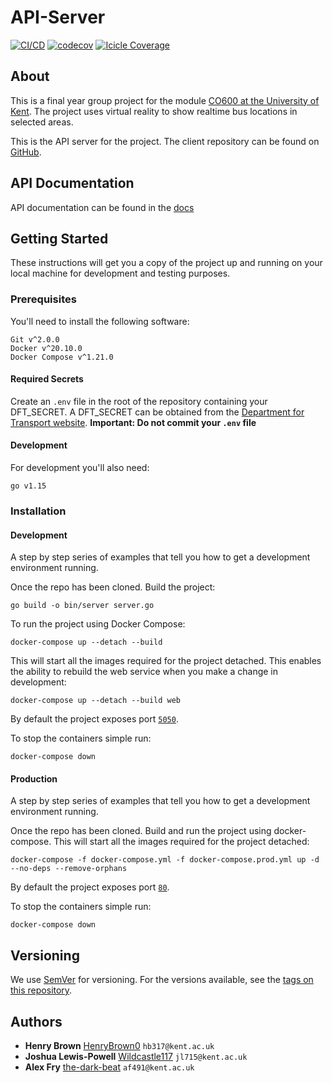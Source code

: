 # API-Server

[![CI/CD](https://github.com/University-of-Kent-VR-Transport/api-server/actions/workflows/continuous-integration-and-delivery.yml/badge.svg?branch=master)](https://github.com/University-of-Kent-VR-Transport/api-server/actions/workflows/continuous-integration-and-delivery.yml)
[![codecov](https://codecov.io/gh/University-of-Kent-VR-Transport/api-server/branch/master/graph/badge.svg?token=PL3PK3N5RC)](https://codecov.io/gh/University-of-Kent-VR-Transport/api-server)
[![Icicle Coverage](https://codecov.io/gh/University-of-Kent-VR-Transport/api-server/branch/master/graphs/icicle.svg?token=PL3PK3N5RC)](https://app.codecov.io/gh/University-of-Kent-VR-Transport/api-server/branch/master)

## About

This is a final year group project for the module
[CO600 at the University of Kent](https://www.kent.ac.uk/courses/modules/module/CO600).
The project uses virtual reality to show realtime bus locations in selected
areas.

This is the API server for the project. The client repository can be found on
[GitHub](https://github.com/University-of-Kent-VR-Transport/vr-client).

## API Documentation
API documentation can be found in the [docs](./docs)

## Getting Started

These instructions will get you a copy of the project up and running on your
local machine for development and testing purposes.

### Prerequisites

You'll need to install the following software:

```
Git v^2.0.0
Docker v^20.10.0
Docker Compose v^1.21.0
```

#### Required Secrets
Create an `.env` file in the root of the repository containing your DFT_SECRET.
A DFT_SECRET can be obtained from the 
[Department for Transport website](https://data.bus-data.dft.gov.uk/account/signup/).
**Important: Do not commit your `.env` file**

#### Development

For development you'll also need:
```
go v1.15
```

### Installation

#### Development
A step by step series of examples that tell you how to get a development
environment running.

Once the repo has been cloned. Build the project:
```
go build -o bin/server server.go
```

To run the project using Docker Compose:

```
docker-compose up --detach --build
```

This will start all the images required for the project detached. This enables
the ability to rebuild the web service when you make a change in development:

```
docker-compose up --detach --build web
```

By default the project exposes port [`5050`](http://localhost:5050/).

To stop the containers simple run:

```
docker-compose down
```

#### Production
A step by step series of examples that tell you how to get a development
environment running.

Once the repo has been cloned. Build and run the project using docker-compose.
This will start all the images required for the project detached:

```
docker-compose -f docker-compose.yml -f docker-compose.prod.yml up -d --no-deps --remove-orphans
```

By default the project exposes port [`80`](http://localhost:80/).

To stop the containers simple run:

```
docker-compose down
```

## Versioning

We use [SemVer](https://semver.org/) for versioning. For the versions available,
see the
[tags on this repository](https://github.com/University-of-Kent-VR-Transport/vr-client/tags).

## Authors

* **Henry Brown** [HenryBrown0](https://github.com/HenryBrown0) `hb317@kent.ac.uk`
* **Joshua Lewis-Powell** [Wildcastle117](https://github.com/Wildcastle117) `jl715@kent.ac.uk`
* **Alex Fry** [the-dark-beat](https://github.com/the-dark-beat) `af491@kent.ac.uk`
